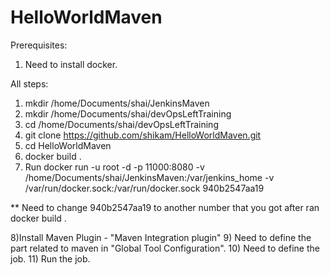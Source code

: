 # HelloWorldMaven

Prerequisites:
1) Need to install docker.

All steps:
 
1) mkdir /home/Documents/shai/JenkinsMaven
2) mkdir /home/Documents/shai/devOpsLeftTraining
3) cd /home/Documents/shai/devOpsLeftTraining 
4) git clone https://github.com/shikam/HelloWorldMaven.git
5) cd HelloWorldMaven 
6) docker build .
7) Run docker run -u root -d -p 11000:8080 -v /home/Documents/shai/JenkinsMaven:/var/jenkins_home -v /var/run/docker.sock:/var/run/docker.sock 940b2547aa19

** Need to change 940b2547aa19 to another number that you got after ran 
docker build .

8)Install Maven Plugin - "Maven Integration plugin" 
9) Need to define the part related to maven in "Global Tool Configuration".
10) Need to define the job.
11) Run the job.



